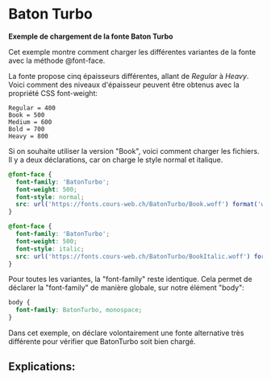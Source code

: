 # Baton Turbo

**Exemple de chargement de la fonte Baton Turbo**

Cet exemple montre comment charger les différentes variantes de la fonte avec la méthode @font-face.

La fonte propose cinq épaisseurs différentes, allant de *Regular* à *Heavy*. Voici comment des niveaux d'épaisseur peuvent être obtenus avec la propriété CSS font-weight:

```
Regular = 400
Book = 500
Medium = 600
Bold = 700
Heavy = 800
```

Si on souhaite utiliser la version "Book", voici comment charger les fichiers. Il y a deux déclarations, car on charge le style normal et italique.

```css
@font-face {
  font-family: 'BatonTurbo';
  font-weight: 500;
  font-style: normal;
  src: url('https://fonts.cours-web.ch/BatonTurbo/Book.woff') format('woff');
}

@font-face {
  font-family: 'BatonTurbo';
  font-weight: 500;
  font-style: italic;
  src: url('https://fonts.cours-web.ch/BatonTurbo/BookItalic.woff') format('woff');
}
```

Pour toutes les variantes, la "font-family" reste identique. Cela permet de déclarer la "font-family" de manière globale, sur notre élément "body":

```css
body {
  font-family: BatonTurbo, monospace;
}
```

Dans cet exemple, on déclare volontairement une fonte alternative très différente pour vérifier que BatonTurbo soit bien chargé.



## Explications:

